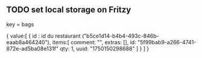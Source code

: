 ## TODO set local storage on Fritzy

key = bags

{
value:[
{
id : id du restaurant ("b5ce1d14-b4b4-493c-846b-eaab8a464240"),
items:[
comment: "",
extras: [],
id: "5f99bab9-a266-4741-872e-ad5ba08e131f"
qty: 1,
uuid: "1750150298688"
]
}
]
}
